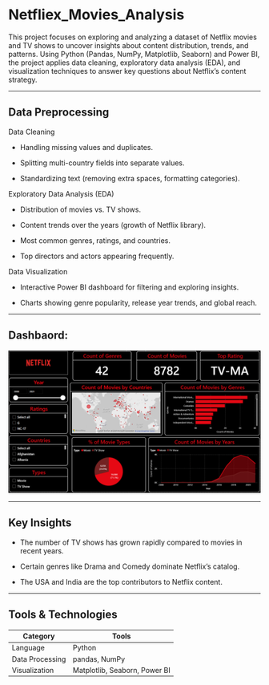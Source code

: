 # Netfliex_Movies_Analysis
This project focuses on exploring and analyzing a dataset of Netflix movies and TV shows to uncover insights about content distribution, trends, and patterns. Using Python (Pandas, NumPy, Matplotlib, Seaborn) and Power BI, the project applies data cleaning, exploratory data analysis (EDA), and visualization techniques to answer key questions about Netflix’s content strategy.

----

## Data Preprocessing

Data Cleaning

  - Handling missing values and duplicates.

  - Splitting multi-country fields into separate values.

  - Standardizing text (removing extra spaces, formatting categories).

Exploratory Data Analysis (EDA)

  - Distribution of movies vs. TV shows.

  - Content trends over the years (growth of Netflix library).

  - Most common genres, ratings, and countries.

  - Top directors and actors appearing frequently.

Data Visualization

  - Interactive Power BI dashboard for filtering and exploring insights.

  - Charts showing genre popularity, release year trends, and global reach.

-----

## Dashbaord:
![Netflix Dashboard](Dashboard/dashboard.png)

-----


## Key Insights
- The number of TV shows has grown rapidly compared to movies in recent years.

- Certain genres like Drama and Comedy dominate Netflix’s catalog.

- The USA and India are the top contributors to Netflix content.

----

## Tools & Technologies

| Category         | Tools                         |
| ---------------- | ----------------------------- |
| Language         | Python                        |
| Data Processing  | pandas, NumPy                 |
| Visualization    | Matplotlib, Seaborn, Power BI |
